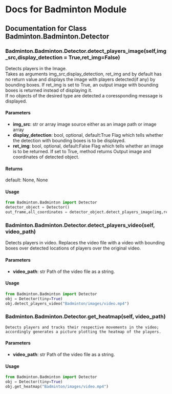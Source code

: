 # Docs for Badminton Module

## Documentation for Class Badminton.Badminton.Detector
### Badminton.Badminton.Detector.detect_players_image(self,img_src,display_detection = True,ret_img=False)
   Detects players in the Image.  
   Takes as arguments img_src,display_detection, ret_img and by default has no return value and displays the image with players detected(if any) by bounding boxes. If ret_img is set to True, an output image with bounding boxes is returned instead of displaying it.  
   If no objects of the desired type are detected a coressponding message is displayed. 

#### Parameters
* **img_src**: str or array
   image source either as an image path or image array
* **display_detection**: bool, optional, default:True
   Flag which tells whether the detection with bounding boxes is to be displayed.
* **ret_img**: bool, optional, default:False
   Flag which tells whether an image is to be returned. If set to True, method returns Output image and coordinates of detected object.

#### Returns
   default: None, None

#### Usage
```python
from Badminton.Badminton import Detector
detector_object = Detector()
out_frame,all_coordinates = detector_object.detect_players_image(img,ret_img=1,display_detection=False)
```

### Badminton.Badminton.Detector.detect_players_video(self, video_path)
   Detects players in video. Replaces the video file with a video with bounding boxes over detected locations of players over the original video.  

#### Parameters
* **video_path**: str
   Path of the video file as a string.  

#### Usage
```python
from Badminton.Badminton import Detector
obj = Detector(tiny=True)
obj.detect_players_video("Badminton/images/video.mp4")
```

### Badminton.Badminton.Detector.get_heatmap(self, video_path)
	Detects players and tracks their respective movements in the video; accordingly generates a picture plotting the heatmap of the players.

#### Parameters
* **video_path**: str
   Path of the video file as a string.

#### Usage
```python
from Badminton.Badminton import Detector
obj = Detector(tiny=True)
obj.get_heatmap("Badminton/images/video.mp4")
```